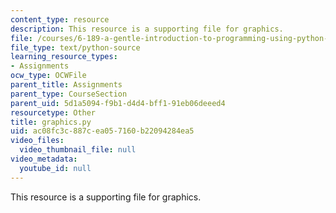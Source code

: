 ```yaml
---
content_type: resource
description: This resource is a supporting file for graphics.
file: /courses/6-189-a-gentle-introduction-to-programming-using-python-january-iap-2011/ac08fc3c887cea057160b22094284ea5_graphics.py
file_type: text/python-source
learning_resource_types:
- Assignments
ocw_type: OCWFile
parent_title: Assignments
parent_type: CourseSection
parent_uid: 5d1a5094-f9b1-d4d4-bff1-91eb06deeed4
resourcetype: Other
title: graphics.py
uid: ac08fc3c-887c-ea05-7160-b22094284ea5
video_files:
  video_thumbnail_file: null
video_metadata:
  youtube_id: null
---
```

This resource is a supporting file for graphics.